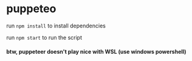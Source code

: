 # puppeteo

run `npm install` to install dependencies

run `npm start` to run the script

#### btw, puppeteer doesn't play nice with WSL (use windows powershell)
